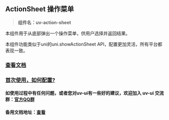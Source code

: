 ## ActionSheet 操作菜单

> **组件名：uv-action-sheet**

本组件用于从底部弹出一个操作菜单，供用户选择并返回结果。

本组件功能类似于uni的uni.showActionSheet API，配置更加灵活，所有平台都表现一致。

### [查看文档](https://www.uvui.cn/components/actionSheet.html)

### <a href="https://www.uvui.cn/components/quickstart.html" target="_blank">首次使用，如何配置?</a>

#### 如使用过程中有任何问题，或者您对uv-ui有一些好的建议，欢迎加入 uv-ui 交流群：<a href="https://www.uvui.cn/components/addQQGroup.html" target="_blank">官方QQ群</a>

#### 备用文档地址：[查看](https://uvui.ppiyy.cn/components/actionSheet.html)